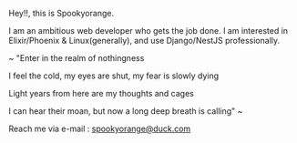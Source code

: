 Hey!!, this is Spookyorange.

I am an ambitious web developer who gets the job done. I am interested in Elixir/Phoenix & Linux(generally), and use Django/NestJS professionally.

~
"Enter in the realm of nothingness

I feel the cold, my eyes are shut, my fear is slowly dying

Light years from here are my thoughts and cages

I can hear their moan, but now a long deep breath is calling"
~

Reach me via e-mail : spookyorange@duck.com

<!---
spookyorange/spookyorange is a ✨ special ✨ repository because its `README.md` (this file) appears on your GitHub profile.
You can click the Preview link to take a look at your changes.
--->
